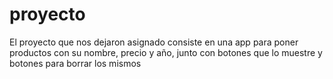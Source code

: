 # proyecto
El proyecto que nos dejaron asignado consiste en una app para poner productos con su nombre, precio y año, junto con botones que lo muestre y botones para borrar los mismos
